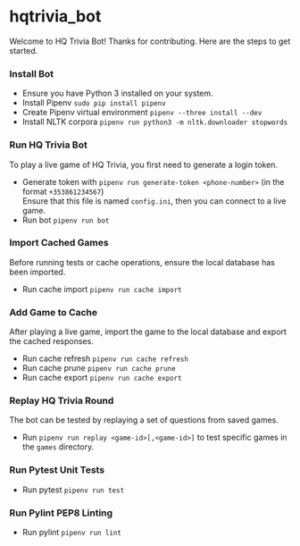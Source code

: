 # hqtrivia_bot

Welcome to HQ Trivia Bot! Thanks for contributing. Here are the steps to get started.


### Install Bot
 * Ensure you have Python 3 installed on your system.
 * Install Pipenv `sudo pip install pipenv`
 * Create Pipenv virtual environment `pipenv --three install --dev`
 * Install NLTK corpora `pipenv run python3 -m nltk.downloader stopwords`


### Run HQ Trivia Bot
To play a live game of HQ Trivia, you first need to generate a login token.
 * Generate token with `pipenv run generate-token <phone-number>` (in the format `+353861234567`)  
Ensure that this file is named `config.ini`, then you can connect to a live game.
 * Run bot `pipenv run bot`


### Import Cached Games
Before running tests or cache operations, ensure the local database has been imported.
 * Run cache import `pipenv run cache import`


### Add Game to Cache
After playing a live game, import the game to the local database and export the cached responses.
 * Run cache refresh `pipenv run cache refresh`
 * Run cache prune `pipenv run cache prune`
 * Run cache export `pipenv run cache export`


### Replay HQ Trivia Round
The bot can be tested by replaying a set of questions from saved games.
 * Run `pipenv run replay <game-id>[,<game-id>]` to test specific games in the `games` directory.


### Run Pytest Unit Tests
 * Run pytest `pipenv run test`


### Run Pylint PEP8 Linting
 * Run pylint `pipenv run lint`

